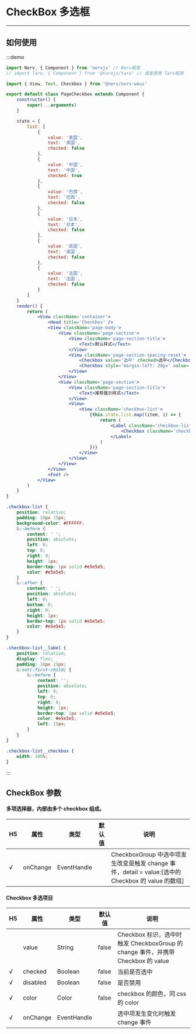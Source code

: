 # CheckBox 多选框

---

## 如何使用

:::demo

```jsx
import Nerv, { Component } from 'nervjs' // Nerv框架
// import Taro, { Component } from '@tarojs/taro' // 或者使用 Taro框架

import { View, Text, Checkbox } from '@nerv/nerv-weui'

export default class PageCheckbox extends Component {
    constructor() {
        super(...arguments)
    }

    state = {
        list: [
            {
                value: '美国',
                text: '美国',
                checked: false
            },
            {
                value: '中国',
                text: '中国',
                checked: true
            },
            {
                value: '巴西',
                text: '巴西',
                checked: false
            },
            {
                value: '日本',
                text: '日本',
                checked: false
            },
            {
                value: '英国',
                text: '英国',
                checked: false
            },
            {
                value: '法国',
                text: '法国',
                checked: false
            }
        ]
    }
    render() {
        return (
            <View className='container'>
                <Head title='Checkbox' />
                <View className='page-body'>
                    <View className='page-section'>
                        <View className='page-section-title'>
                            <Text>默认样式</Text>
                        </View>
                        <View className='page-section-spacing-reset'>
                            <Checkbox value='选中' checked>选中</Checkbox>
                            <Checkbox style='margin-left: 20px' value='未选中'>未选中</Checkbox>
                        </View>
                    </View>
                    <View className='page-section'>
                        <View className='page-section-title'>
                            <Text>推荐展示样式</Text>
                        </View>
                        <View>
                            <View className='checkbox-list'>
                                {this.state.list.map((item, i) => {
                                    return (
                                        <Label className='checkbox-list__label' for={i} key={i}>
                                            <Checkbox className='checkbox-list__checkbox' value={item.value} checked={item.checked}>{item.text}</Checkbox>
                                        </Label>
                                    )
                                })}
                            </View>
                        </View>
                    </View>
                </View>
                <Foot />
            </View>
        )
    }
}
```
```scss
.checkbox-list {
    position: relative;
    padding: 10px 15px;
    background-color: #FFFFFF;
    &::before {
        content: ' ';
        position: absolute;
        left: 0;
        top: 0;
        right: 0;
        height: 1px;
        border-top: 1px solid #e5e5e5;
        color: #e5e5e5;
    }
    &::after {
        content: ' ';
        position: absolute;
        left: 0;
        bottom: 0;
        right: 0;
        height: 1px;
        border-top: 1px solid #e5e5e5;
        color: #e5e5e5;
    }
}

.checkbox-list__label {
    position: relative;
    display: flex;
    padding: 10px 15px;
    &:not(:first-child) {
        &::before {
            content: '';
            position: absolute;
            left: 0;
            top: 0;
            right: 0;
            height: 1px;
            border-top: 1px solid #e5e5e5;
            color: #e5e5e5;
            left: 15px;
        }
    }
}

.checkbox-list__checkbox {
    width: 100%;
}
```
:::

## CheckBox 参数

#### 多项选择器，内部由多个 checkbox 组成。

|  H5   | 属性     | 类型        | 默认值 | 说明                                                                                                 |
| --- | -------- | ----------- | ------ | ---------------------------------------------------------------------------------------------------- |
| √   | onChange | EventHandle |        | CheckboxGroup 中选中项发生改变是触发 change 事件，detail = value:[选中的 Checkbox 的 value 的数组] |

#### Checkbox 多选项目

|  H5   | 属性     | 类型        | 默认值 | 说明                                                                                   |
| --- | -------- | ----------- | ------ | -------------------------------------------------------------------------------------- |
|     | value    | String      | false  | Checkbox 标识，选中时触发 CheckboxGroup 的 change 事件，并携带 Checkbox 的 value |
| √   | checked  | Boolean     | false  | 当前是否选中                                                                           |
| √   | disabled | Boolean     | false  | 是否禁用                                                                               |
| √   | color    | Color       | false  | checkbox 的颜色，同 css 的 color                                                       |
| √   | onChange | EventHandle |        | 选中项发生变化时触发 change 事件                                                       |
